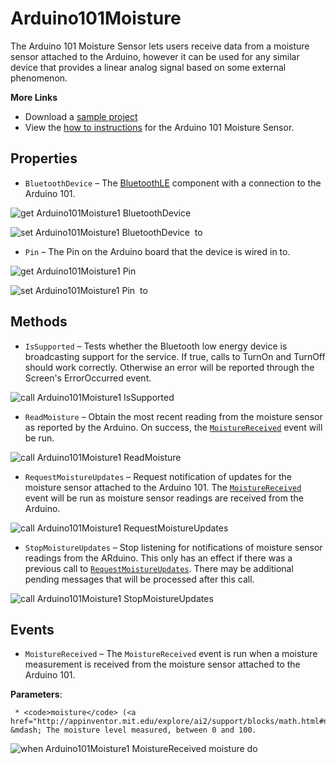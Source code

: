 # Arduino101Moisture

The Arduino 101 Moisture Sensor lets users receive data from a moisture sensor attached to the Arduino, however it can be used for any similar device that provides a linear analog signal based on some external phenomenon.<br>

<strong>More Links</strong><ul><li>Download a <a href='http://iot.appinventor.mit.edu/examples/SampleArduino101Moisture.aia' target='_blank'>sample project</a></li><li>View the <a href='http://iot.appinventor.mit.edu/assets/howtos/MIT_App_Inventor_IoT_Moisture_Sensor.pdf' target='_blank'>how to instructions</a> for the Arduino 101 Moisture Sensor.</li></ul>

## Properties

+ <a name="BluetoothDevice"></a>`BluetoothDevice` – The <a href='http://iot.appinventor.mit.edu/#/bluetoothle/bluetoothleintro'>BluetoothLE</a> component with a connection to the Arduino 101.


![get Arduino101Moisture1 BluetoothDevice ](blocks/Arduino101Moisture.BluetoothDevice_getter.svg)


![set Arduino101Moisture1 BluetoothDevice  to](blocks/Arduino101Moisture.BluetoothDevice_setter.svg)

+ <a name="Pin"></a>`Pin` – The Pin on the Arduino board that the device is wired in to.


![get Arduino101Moisture1 Pin ](blocks/Arduino101Moisture.Pin_getter.svg)


![set Arduino101Moisture1 Pin  to](blocks/Arduino101Moisture.Pin_setter.svg)

## Methods

+ <a name="IsSupported"></a>`IsSupported` – Tests whether the Bluetooth low energy device is broadcasting support for the service. If true,
 calls to TurnOn and TurnOff should work correctly. Otherwise an error will be reported through
 the Screen's ErrorOccurred event.

![call Arduino101Moisture1 IsSupported](blocks/Arduino101Moisture.IsSupported.svg)

+ <a name="ReadMoisture"></a>`ReadMoisture` – Obtain the most recent reading from the moisture sensor as reported by the Arduino. On success,
 the <a href="#MoistureReceived"><code>MoistureReceived</code></a> event will be run.

![call Arduino101Moisture1 ReadMoisture](blocks/Arduino101Moisture.ReadMoisture.svg)

+ <a name="RequestMoistureUpdates"></a>`RequestMoistureUpdates` – Request notification of updates for the moisture sensor attached to the Arduino 101. The <a
 href="#MoistureReceived"><code>MoistureReceived</code></a> event will be run as moisture
 sensor readings are received from the Arduino.

![call Arduino101Moisture1 RequestMoistureUpdates](blocks/Arduino101Moisture.RequestMoistureUpdates.svg)

+ <a name="StopMoistureUpdates"></a>`StopMoistureUpdates` – Stop listening for notifications of moisture sensor readings from the ARduino. This only has
 an effect if there was a previous call to <a
 href="#RequestMoistureUpdates"><code>RequestMoistureUpdates</code></a>. There may be
 additional pending messages that will be processed after this call.

![call Arduino101Moisture1 StopMoistureUpdates](blocks/Arduino101Moisture.StopMoistureUpdates.svg)

## Events

+ <a name="MoistureReceived"></a>`MoistureReceived` – The <code>MoistureReceived</code> event is run when a moisture measurement is received from
 the moisture sensor attached to the Arduino 101.

 __Parameters__:

     * <code>moisture</code> (<a href="http://appinventor.mit.edu/explore/ai2/support/blocks/math.html#number">_number_</a>) &mdash; The moisture level measured, between 0 and 100.

![when Arduino101Moisture1 MoistureReceived moisture do](blocks/Arduino101Moisture.MoistureReceived.svg)


